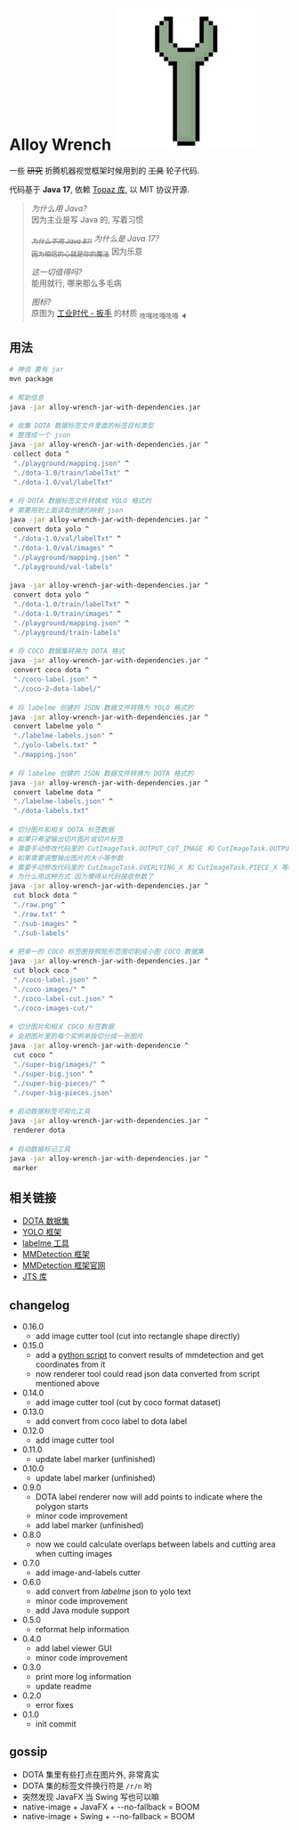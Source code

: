 # Alloy Wrench ![wrench](wrench.svg)

一些 ~~研究~~ 折腾机器视觉框架时候用到的 ~~工具~~ 轮子代码.

代码基于 **Java 17**, 依赖 [Topaz 库](https://github.com/FirokOtaku/Topaz), 以 MIT 协议开源.

> _为什么用 Java?_  
> 因为主业是写 Java 的, 写着习惯
> 
> _<del><sub>为什么不用 Java 8?!</sub></del> 为什么是 Java 17?_  
> <del><sub>因为相信的心就是你的魔法</sub></del> 因为乐意
>
> _这一切值得吗?_  
> 能用就行, 哪来那么多毛病
> 
> _图标?_  
> 原图为 [工业时代 - 扳手](https://wiki.industrial-craft.net/index.php?title=Wrench) 的材质 <sub>吱嘎吱嘎吱嘎 🔈</sub>

## 用法

```bash
# 神说 要有 jar
mvn package

# 帮助信息
java -jar alloy-wrench-jar-with-dependencies.jar

# 收集 DOTA 数据标签文件里面的标签目标类型
# 整理成一个 json
java -jar alloy-wrench-jar-with-dependencies.jar ^
 collect dota ^
 "./playground/mapping.json" ^
 "./dota-1.0/train/labelTxt" ^
 "./dota-1.0/val/labelTxt"

# 将 DOTA 数据标签文件转换成 YOLO 格式的
# 需要用到上面读取创建的映射 json
java -jar alloy-wrench-jar-with-dependencies.jar ^
 convert dota yolo ^ 
 "./dota-1.0/val/labelTxt" ^
 "./dota-1.0/val/images" ^
 "./playground/mapping.json" ^
 "./playground/val-labels"

java -jar alloy-wrench-jar-with-dependencies.jar ^
 convert dota yolo ^
 "./dota-1.0/train/labelTxt" ^
 "./dota-1.0/train/images" ^
 "./playground/mapping.json" ^
 "./playground/train-labels"

# 将 COCO 数据集转换为 DOTA 格式
java -jar alloy-wrench-jar-with-dependencies.jar ^
 convert coco dota ^
 "./coco-label.json" ^
 "./coco-2-dota-label/"

# 将 labelme 创建的 JSON 数据文件转换为 YOLO 格式的
java -jar alloy-wrench-jar-with-dependencies.jar ^
 convert labelme yolo ^
 "./labelme-labels.json" ^
 "./yolo-labels.txt" ^
 "./mapping.json"

# 将 labelme 创建的 JSON 数据文件转换为 DOTA 格式的
java -jar alloy-wrench-jar-with-dependencies.jar ^
 convert labelme dota ^
 "./labelme-labels.json" ^
 "./dota-labels.txt"

# 切分图片和相关 DOTA 标签数据
# 如果只希望输出切片图片或切片标签
# 需要手动修改代码里的 CutImageTask.OUTPUT_CUT_IMAGE 和 CutImageTask.OUTPUT_CUT_LABEL 值
# 如果需要调整输出图片的大小等参数
# 需要手动修改代码里的 CutImageTask.OVERLYING_X 和 CutImageTask.PIECE_X 等参数
# 为什么用这种方式 因为懒得从代码接收参数了
java -jar alloy-wrench-jar-with-dependencies.jar ^
 cut block dota ^
 "./raw.png" ^
 "./raw.txt" ^
 "./sub-images" ^
 "./sub-labels"

# 把单一的 COCO 标签图按照矩形范围切割成小图 COCO 数据集
java -jar alloy-wrench-jar-with-dependencies.jar ^
 cut block coco ^
 "./coco-label.json" ^
 "./coco-images/" ^
 "./coco-label-cut.json" ^
 "./coco-images-cut/"

# 切分图片和相关 COCO 标签数据
# 会把图片里的每个实例单独切分成一张图片
java -jar alloy-wrench-jar-with-dependencie ^
 cut coco ^
 "./super-big/images/" ^
 "./super-big.json" ^
 "./super-big-pieces/" ^
 "./super-big-pieces.json"

# 启动数据标签可视化工具
java -jar alloy-wrench-jar-with-dependencies.jar ^
 renderer dota

# 启动数据标记工具
java -jar alloy-wrench-jar-with-dependencies.jar ^
 marker
```

## 相关链接

* [DOTA 数据集](https://captain-whu.github.io/DOTA/index.html)
* [YOLO 框架](https://github.com/ultralytics/yolov5)
* [labelme 工具](https://github.com/wkentaro/labelme)
* [MMDetection 框架](https://github.com/open-mmlab/mmdetection)
* [MMDetection 框架官网](https://mmdetection.readthedocs.io/zh_CN/latest/)
* [JTS 库](https://github.com/locationtech/jts)

## changelog

* 0.16.0
  * add image cutter tool (cut into rectangle shape directly)
* 0.15.0
  * add a [python script](/src/main/python/convert_result.py) to convert results of mmdetection
    and get coordinates from it
  * now renderer tool could read json data converted
    from script mentioned above
* 0.14.0
  * add image cutter tool (cut by coco format dataset)
* 0.13.0
  * add convert from coco label to dota label
* 0.12.0
  * add image cutter tool
* 0.11.0
  * update label marker (unfinished)
* 0.10.0
  * update label marker (unfinished)
* 0.9.0
  * DOTA label renderer now will add points to indicate
    where the polygon starts
  * minor code improvement
  * add label marker (unfinished)
* 0.8.0
  * now we could calculate overlaps
    between labels and cutting area
    when cutting images
* 0.7.0
  * add image-and-labels cutter
* 0.6.0
  * add convert from _labelme_ json to yolo text
  * minor code improvement
  * add Java module support
* 0.5.0
  * reformat help information
* 0.4.0
  * add label viewer GUI
  * minor code improvement
* 0.3.0
  * print more log information
  * update readme
* 0.2.0
  * error fixes
* 0.1.0
  * init commit

## gossip

* DOTA 集里有些打点在图片外, 非常真实
* DOTA 集的标签文件换行符是 `/r/n` 哟
* 突然发现 JavaFX 当 Swing 写也可以嘛
* native-image + JavaFX + --no-fallback = BOOM
* native-image + Swing + --no-fallback = BOOM
